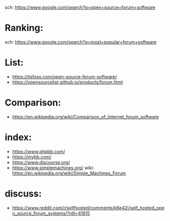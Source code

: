 sch: https://www.google.com/search?q=open+source+forum+software

# Ranking:
sch: https://www.google.com/search?q=most+popular+forum+software

# List:
- https://itsfoss.com/open-source-forum-software/
- https://opensourcelist.github.io/products/forum.html

# Comparison:
- https://en.wikipedia.org/wiki/Comparison_of_Internet_forum_software

# index:
- https://www.phpbb.com/
- https://mybb.com/
- https://www.discourse.org/
- https://www.simplemachines.org/ wiki: https://en.wikipedia.org/wiki/Simple_Machines_Forum

# discuss:
- https://www.reddit.com/r/selfhosted/comments/k6e42i/self_hosted_open_source_forum_systems/?rdt=41815

